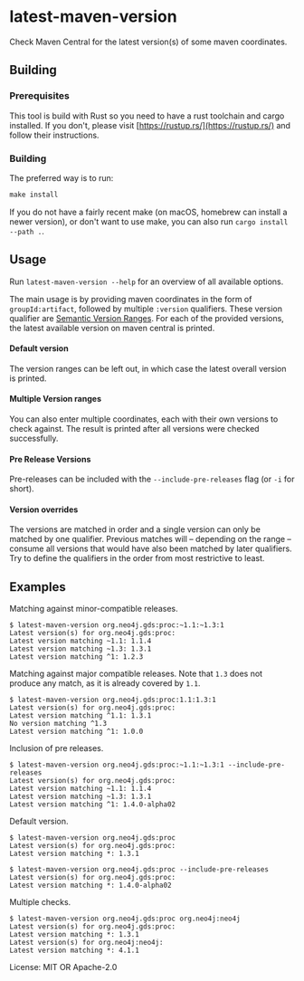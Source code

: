 # latest-maven-version

Check Maven Central for the latest version(s) of some maven coordinates.

## Building

### Prerequisites

This tool is build with Rust so you need to have a rust toolchain and cargo installed.
If you don't, please visit [https://rustup.rs/](https://rustup.rs/) and follow their instructions.

### Building

The preferred way is to run:

```rust
make install
```
If you do not have a fairly recent make (on macOS, homebrew can install a newer version),
or don't want to use make, you can also run `cargo install --path .`.

## Usage

Run `latest-maven-version --help` for an overview of all available options.

The main usage is by providing maven coordinates in the form of `groupId:artifact`, followed by multiple `:version` qualifiers.
These version qualifier are [Semantic Version Ranges](https://www.npmjs.com/package/semver#advanced-range-syntax).
For each of the provided versions, the latest available version on maven central is printed.

#### Default version

The version ranges can be left out, in which case the latest overall version is printed.

#### Multiple Version ranges

You can also enter multiple coordinates, each with their own versions to check against.
The result is printed after all versions were checked successfully.

#### Pre Release Versions

Pre-releases can be included with the `--include-pre-releases` flag (or `-i` for short).

#### Version overrides

The versions are matched in order and a single version can only be matched by one qualifier.
Previous matches will – depending on the range – consume all versions that would have also been matched by later qualifiers.
Try to define the qualifiers in the order from most restrictive to least.

## Examples

Matching against minor-compatible releases.

    $ latest-maven-version org.neo4j.gds:proc:~1.1:~1.3:1
    Latest version(s) for org.neo4j.gds:proc:
    Latest version matching ~1.1: 1.1.4
    Latest version matching ~1.3: 1.3.1
    Latest version matching ^1: 1.2.3


Matching against major compatible releases. Note that `1.3` does not produce any match, as it is already covered by `1.1`.

    $ latest-maven-version org.neo4j.gds:proc:1.1:1.3:1
    Latest version(s) for org.neo4j.gds:proc:
    Latest version matching ^1.1: 1.3.1
    No version matching ^1.3
    Latest version matching ^1: 1.0.0


Inclusion of pre releases.

    $ latest-maven-version org.neo4j.gds:proc:~1.1:~1.3:1 --include-pre-releases
    Latest version(s) for org.neo4j.gds:proc:
    Latest version matching ~1.1: 1.1.4
    Latest version matching ~1.3: 1.3.1
    Latest version matching ^1: 1.4.0-alpha02


Default version.

    $ latest-maven-version org.neo4j.gds:proc
    Latest version(s) for org.neo4j.gds:proc:
    Latest version matching *: 1.3.1

    $ latest-maven-version org.neo4j.gds:proc --include-pre-releases
    Latest version(s) for org.neo4j.gds:proc:
    Latest version matching *: 1.4.0-alpha02


Multiple checks.

    $ latest-maven-version org.neo4j.gds:proc org.neo4j:neo4j
    Latest version(s) for org.neo4j.gds:proc:
    Latest version matching *: 1.3.1
    Latest version(s) for org.neo4j:neo4j:
    Latest version matching *: 4.1.1



License: MIT OR Apache-2.0
